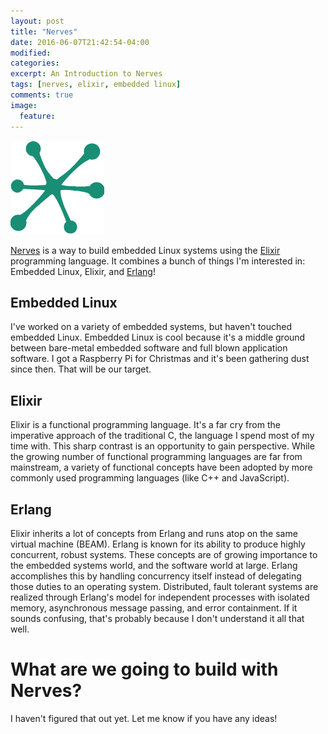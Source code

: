 ```yaml
---
layout: post
title: "Nerves"
date: 2016-06-07T21:42:54-04:00
modified:
categories:
excerpt: An Introduction to Nerves
tags: [nerves, elixir, embedded linux]
comments: true
image:
  feature:
---
```


<img src="../images/nerves-logo.png" height="150" width="150">

[Nerves](http://nerves-project.org/) is a way to build embedded Linux systems using the [Elixir](http://elixir-lang.org/) programming language. It combines a bunch of things I'm interested in: Embedded Linux, Elixir, and [Erlang](http://www.erlang.org/)!

## Embedded Linux

I've worked on a variety of embedded systems, but haven't touched embedded Linux. Embedded Linux is cool because it's a middle ground between bare-metal embedded software and full blown application software. I got a Raspberry Pi for Christmas and it's been gathering dust since then. That will be our target.

## Elixir

Elixir is a functional programming language.  It's a far cry from the imperative approach of the traditional C, the language I spend most of my time with. This sharp contrast is an opportunity to gain perspective. While the growing number of functional programming languages are far from mainstream, a variety of functional concepts have been adopted by more commonly used programming languages (like C++ and JavaScript).

## Erlang

Elixir inherits a lot of concepts from Erlang and runs atop on the same virtual machine (BEAM). Erlang is known for its ability to produce highly concurrent, robust systems. These concepts are of growing importance to the embedded systems world, and the software world at large. Erlang accomplishes this by handling concurrency itself instead of delegating those duties to an operating system. Distributed, fault tolerant systems are realized through Erlang's model for independent processes with isolated memory, asynchronous message passing, and error containment. If it sounds confusing, that's probably because I don't understand it all that well.

# What are we going to build with Nerves?

I haven't figured that out yet. Let me know if you have any ideas!
